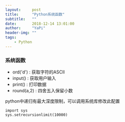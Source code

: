 ```yaml
---
layout:     post
title:      "Python系统函数"
subtitle:   ""
date:       2018-12-14 13:01:00
author:     "YaPi"
header-img: ""
tags:
    - Python
---
```


### 系统函数
- ord('d') : 获取字符的ASCII
- input() : 获取用户输入
- print() : 打印数据
- round(a,2) : 四舍五入保留小数


python中递归有最大深度限制，可以调用系统库修改此配置

```text
import sys
sys.setrecursionlimit(10000)
```